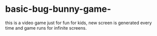 # basic-bug-bunny-game-
this is a video game just for fun for kids, new screen is generated every time and game runs for infinite screens.
